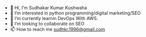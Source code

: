 - 👋 Hi, I’m Sudhakar Kumar Kushwaha
- 👀 I’m interested in python programming/digital marketing/SEO
- 🌱 I’m currently learnin DevOps With AWS.
- 💞️ I’m looking to collaborate on SEO
- 📫 How to reach me sudhkr.1996@gmail.com

<!---
CoderAnnaji/CoderAnnaji is a ✨ special ✨ repository because its `README.md` (this file) appears on your GitHub profile.
You can click the Preview link to take a look at your changes.
--->
